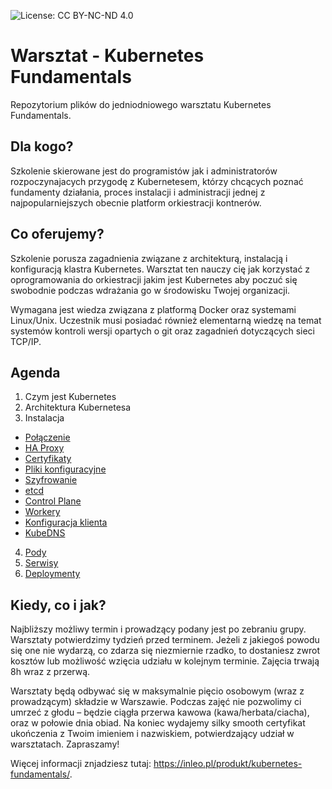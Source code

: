 ![License: CC BY-NC-ND 4.0](https://img.shields.io/badge/License-CC%20BY--NC--ND%204.0-lightgrey.svg)

# Warsztat - Kubernetes Fundamentals
Repozytorium plików do jedniodniowego warsztatu Kubernetes Fundamentals.

## Dla kogo?

Szkolenie skierowane jest do programistów jak i administratorów rozpoczynajacych przygodę z Kubernetesem, którzy chcących poznać fundamenty działania, proces instalacji i administracji jednej z najpopularniejszych obecnie platform orkiestracji kontnerów.

## Co oferujemy?

Szkolenie porusza zagadnienia związane z architekturą, instalacją i konfiguracją klastra Kubernetes. Warsztat ten nauczy cię jak korzystać z oprogramowania do orkiestracji jakim jest Kubernetes aby poczuć się swobodnie podczas wdrażania go w środowisku Twojej organizacji.

Wymagana jest wiedza związana z platformą Docker oraz systemami Linux/Unix. Uczestnik musi posiadać również elementarną wiedzę na temat systemów kontroli wersji opartych o git oraz zagadnień dotyczących sieci TCP/IP.

## Agenda

1. Czym jest Kubernetes
2. Architektura Kubernetesa
3. Instalacja 
 * [Połączenie](https://github.com/inleo-pl/Warsztat-Kubernetes-Fundamentals/blob/master/01-Polaczenie.md)
 * [HA Proxy](https://github.com/inleo-pl/Warsztat-Kubernetes-Fundamentals/blob/master/02-HAProxy.md)
 * [Certyfikaty](https://github.com/inleo-pl/Warsztat-Kubernetes-Fundamentals/blob/master/03-Certyfikaty.md)
 * [Pliki konfiguracyjne](https://github.com/inleo-pl/Warsztat-Kubernetes-Fundamentals/blob/master/04-Pliki-konfiguracyjne.md)
 * [Szyfrowanie](https://github.com/inleo-pl/Warsztat-Kubernetes-Fundamentals/blob/master/05-Szyfrowanie.md)
 * [etcd](https://github.com/inleo-pl/Warsztat-Kubernetes-Fundamentals/blob/master/06-Uruchomienie-etcd.md)
 * [Control Plane](https://github.com/inleo-pl/Warsztat-Kubernetes-Fundamentals/blob/master/07-Control-plane.md)
 * [Workery](https://github.com/inleo-pl/Warsztat-Kubernetes-Fundamentals/blob/master/08-Worker-Nodes.md)
 * [Konfiguracja klienta](https://github.com/inleo-pl/Warsztat-Kubernetes-Fundamentals/blob/master/09-Konfiguracja-klienta.md)
 * [KubeDNS](https://github.com/inleo-pl/Warsztat-Kubernetes-Fundamentals/blob/master/10-Kube-DNS.md)
4. [Pody](https://github.com/inleo-pl/Warsztat-Kubernetes-Fundamentals/blob/master/11-Pody.md)
5. [Serwisy](https://github.com/inleo-pl/Warsztat-Kubernetes-Fundamentals/blob/master/12-Serwisy.md)
6. [Deploymenty](https://github.com/inleo-pl/Warsztat-Kubernetes-Fundamentals/blob/master/13-Deployment.md)

## Kiedy, co i jak?

Najbliższy możliwy termin i prowadzący podany jest po zebraniu grupy. Warsztaty potwierdzimy tydzień przed terminem. Jeżeli z jakiegoś powodu się one nie wydarzą, co zdarza się niezmiernie rzadko, to dostaniesz zwrot kosztów lub możliwość wzięcia udziału w kolejnym terminie. Zajęcia trwają 8h wraz z przerwą.

Warsztaty będą odbywać się w maksymalnie pięcio osobowym (wraz z prowadzącym) składzie w Warszawie. Podczas zajęć nie pozwolimy ci umrzeć z głodu – będzie ciągła przerwa kawowa (kawa/herbata/ciacha), oraz w połowie dnia obiad. Na koniec wydajemy silky smooth certyfikat ukończenia z Twoim imieniem i nazwiskiem, potwierdzający udział w warsztatach. Zapraszamy!

Więcej informacji znjadziesz tutaj: https://inleo.pl/produkt/kubernetes-fundamentals/.
